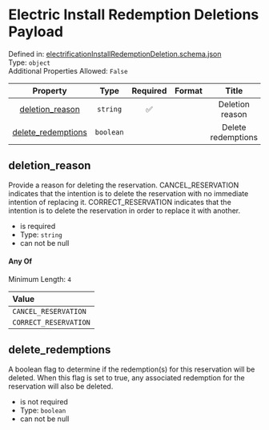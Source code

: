 



# Electric Install Redemption Deletions Payload
  
Defined in: [electrificationInstallRedemptionDeletion.schema.json](https://ira-rebates.labworks.org/schemas/electrificationInstallRedemptionDeletion)  
Type: `object`  
Additional Properties Allowed: `False`  
  

|Property|Type|Required|Format|Title|
| :---: | :---: | :---: | :---: | :---: |
|[deletion_reason](#deletion_reason)|`string`|:white_check_mark:||Deletion reason|
|[delete_redemptions](#delete_redemptions)|`boolean`|||Delete redemptions|

## deletion_reason
  
Provide a reason for deleting the reservation. CANCEL_RESERVATION indicates that the intention is to delete the reservation with no immediate intention of replacing it. CORRECT_RESERVATION indicates that the intention is to delete the reservation in order to replace it with another.  
  

- is required
- Type: `string`
- can not be null

#### Any Of
  
Minimum Length: `4`  
  

|Value|
| :--- |
|`CANCEL_RESERVATION`|
|`CORRECT_RESERVATION`|
  

## delete_redemptions
  
A boolean flag to determine if the redemption(s) for this reservation will be deleted. When this flag is set to true, any associated redemption for the reservation will also be deleted.  
  

- is not required
- Type: `boolean`
- can not be null
